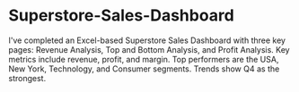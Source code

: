 # Superstore-Sales-Dashboard
I've completed an Excel-based Superstore Sales Dashboard with three key pages: Revenue Analysis, Top and Bottom Analysis, and Profit Analysis. Key metrics include revenue, profit, and margin. Top performers are the USA, New York, Technology, and Consumer segments. Trends show Q4 as the strongest.
